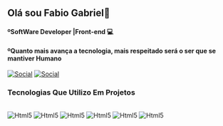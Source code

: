 

## Olá sou Fabio Gabriel👋
#### ºSoftWare Developer |Front-end 💻
#### ºQuanto mais avança a tecnologia, mais respeitado será o ser que se mantiver Humano

[![Social](https://img.shields.io/badge/Instagram-E4405F?style=for-the-badge&logo=instagram&logoColor=white)](https://www.instagram.com/bielbarrs/)
[![Social](https://img.shields.io/badge/LinkedIn-0077B5?style=for-the-badge&logo=linkedin&logoColor=white)](https://www.linkedin.com/in/f%C3%A1bio-gabriel-774bb4249/)


### Tecnologias Que Utilizo Em Projetos
<div style="display: inline_block"><br/>
<img aling="center" alt="Html5" src="https://img.shields.io/badge/HTML5-E34F26?style=for-the-badge&logo=html5&logoColor=white"/>
<img aling="center" alt="Html5" src="https://img.shields.io/badge/CSS3-1572B6?style=for-the-badge&logo=css3&logoColor=white"/>
<img aling="center" alt="Html5" src="https://img.shields.io/badge/JavaScript-F7DF1E?style=for-the-badge&logo=javascript&logoColor=black"/>
<img aling="center" alt="Html5" src="https://img.shields.io/badge/React-20232A?style=for-the-badge&logo=react&logoColor=61DAFB"/>
<img aling="center" alt="Html5" src="https://img.shields.io/badge/Vue.js-35495E?style=for-the-badge&logo=vue.js&logoColor=4FC08D"/>
<img aling="center" alt="Html5" src="https://img.shields.io/badge/Node.js-43853D?style=for-the-badge&logo=node.js&logoColor=white"/>
</div>
<br/>
 

